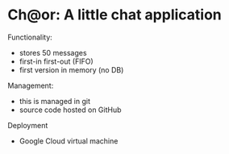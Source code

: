 Ch@or: A little chat application
=======

Functionality:
* stores 50 messages
* first-in first-out (FIFO)
* first version in memory (no DB)

Management:
* this is managed in git
* source code hosted on GitHub

Deployment
* Google Cloud virtual machine
